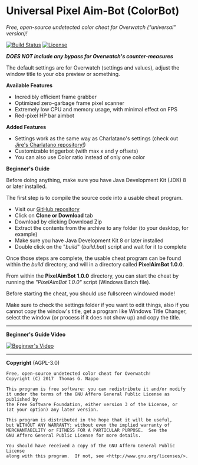 
# Universal Pixel Aim-Bot (ColorBot)
_Free, open-source undetected color cheat for Overwatch ("universal" version)!_

[![Build Status](https://travis-ci.org/Jire/Overwatcheat.svg?branch=master)](https://travis-ci.org/Jire/Overwatcheat)
[![License](https://img.shields.io/github/license/Jire/Overwatcheat.svg)](https://github.com/Jire/Overwatcheat/blob/master/LICENSE.txt)

***DOES NOT include any bypass for Overwatch's counter-measures***

The default settings are for Overwatch (settings and values), adjust the window title to your obs preview or something.

**Available Features**
* Incredibly efficient frame grabber
* Optimized zero-garbage frame pixel scanner
* Extremely low CPU and memory usage, with minimal effect on FPS
* Red-pixel HP bar aimbot

**Added Features**
* Settings work as the same way as Charlatano's settings (check out [Jire's Charlatano repository!](https://github.com/Jire/Charlatano/))
* Customizable triggerbot (with max x and y offsets)
* You can also use Color ratio instead of only one color

**Beginner's Guide**

Before doing anything, make sure you have Java Development Kit (JDK) 8 or later installed.

The first step is to compile the source code into a usable cheat program.

* Visit our [GitHub repository](https://github.com/Lonerw0lf/Pixelaimbot)
* Click on **Clone or Download** tab
* Download by clicking Download Zip
* Extract the contents from the archive to any folder (to your desktop, for example)
* Make sure you have Java Development Kit 8 or later installed
* Double click on the "_build_" (_build.bat_) script and wait for it to complete

Once those steps are complete, the usable cheat program can be found within the _build_
directory, and will in a directory called **PixelAimBot 1.0.0**.

From within the **PixelAimBot 1.0.0** directory, you can start the cheat by running
the _"PixelAimBot 1.0.0"_ script (Windows Batch file).

Before starting the cheat, you should use fullscreen windowed mode!

Make sure to check the settings folder if you want to edit things, also if you cannot copy the window's title, get a program like Windows Title Changer, select the window (or process if it does not show up) and copy the title.

---

**Beginner's Guide Video**

[![Beginner's Video](http://i.imgur.com/liZFwOI.png)](https://www.youtube.com/watch?v=PcSO_L9yMGw "Overwatcheat")

---

**Copyright** (AGPL-3.0)

```
Free, open-source undetected color cheat for Overwatch!
Copyright (C) 2017  Thomas G. Nappo

This program is free software: you can redistribute it and/or modify
it under the terms of the GNU Affero General Public License as published by
the Free Software Foundation, either version 3 of the License, or
(at your option) any later version.

This program is distributed in the hope that it will be useful,
but WITHOUT ANY WARRANTY; without even the implied warranty of
MERCHANTABILITY or FITNESS FOR A PARTICULAR PURPOSE.  See the
GNU Affero General Public License for more details.

You should have received a copy of the GNU Affero General Public License
along with this program.  If not, see <http://www.gnu.org/licenses/>.
```
